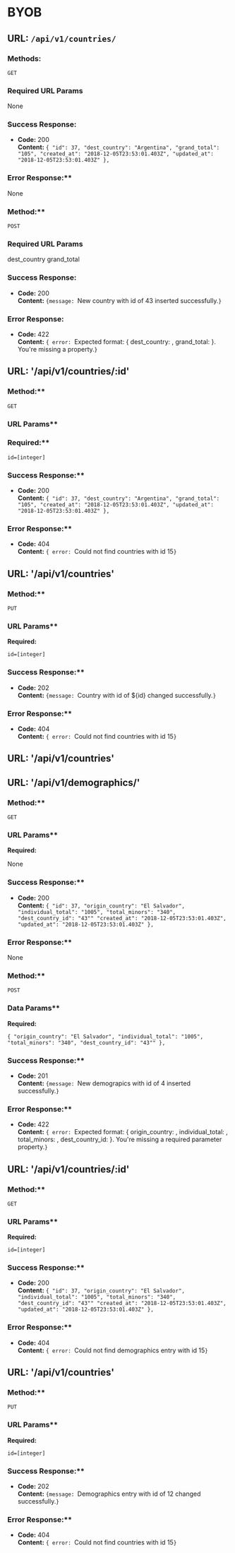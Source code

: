 # BYOB
  
## URL: `/api/v1/countries/`

### Methods:

  `GET`
  
### Required URL Params
None

### Success Response:

  * **Code:** 200 <br />
    **Content:** 
    `{
        "id": 37,
        "dest_country": "Argentina",
        "grand_total": "105",
        "created_at": "2018-12-05T23:53:01.403Z",
        "updated_at": "2018-12-05T23:53:01.403Z"
    },`
 
### Error Response:**
None

### Method:**

  `POST`
  
### Required URL Params
  dest_country
  grand_total

### Success Response:

  * **Code:** 200 <br />
    **Content:** 
    `{message: `New country with id of 43 inserted successfully.`}`
 
### Error Response:

  * **Code:** 422 <br />
    **Content:** `{ error: `Expected format: { dest_country: <String>, grand_total: <Number> }. You're missing a property.`}`


## URL: '/api/v1/countries/:id'

### Method:**

  `GET`
  
### URL Params**

### Required:**
 
  `id=[integer]`

### Success Response:**

  * **Code:** 200 <br />
    **Content:** 
    `{
        "id": 37,
        "dest_country": "Argentina",
        "grand_total": "105",
        "created_at": "2018-12-05T23:53:01.403Z",
        "updated_at": "2018-12-05T23:53:01.403Z"
    },`
 
### Error Response:**

  * **Code:** 404 <br />
    **Content:** `{ error: `Could not find countries with id 15`}`

## URL: '/api/v1/countries'

### Method:**

  `PUT`
  
### URL Params**

   **Required:**
 
  `id=[integer]`


### Success Response:**

  * **Code:** 202 <br />
    **Content:** 
    `{message: `Country with id of ${id} changed successfully.`}`
 
### Error Response:**

  * **Code:** 404 <br />
    **Content:** `{ error: `Could not find countries with id 15`}`

## URL: '/api/v1/countries'


## URL: '/api/v1/demographics/'

### Method:**

  `GET`
  
### URL Params**

   **Required:**
 
  None

### Success Response:**

  * **Code:** 200 <br />
    **Content:** 
    `{
        "id": 37,
        "origin_country": "El Salvador",
        "individual_total": "1005",
        "total_minors": "340",
        "dest_country_id": "43""
        "created_at": "2018-12-05T23:53:01.403Z",
        "updated_at": "2018-12-05T23:53:01.403Z"
    },`
 
### Error Response:**

  None

### Method:**

  `POST`
  
### Data Params**

   **Required:**
 
  `{
      "origin_country": "El Salvador",
      "individual_total": "1005",
      "total_minors": "340",
      "dest_country_id": "43""
  },`


### Success Response:**

  * **Code:** 201 <br />
    **Content:** 
    `{message: `New demograpics with id of 4 inserted successfully.`}`
 
### Error Response:**

  * **Code:** 422 <br />
    **Content:** `{ error: `Expected format: { origin_country: <String>, individual_total: <String>, total_minors: <String>, dest_country_id: <String> }. You're missing a required parameter property.`}`


## URL: '/api/v1/countries/:id'

### Method:**

  `GET`
  
### URL Params**

   **Required:**
 
  `id=[integer]`


### Success Response:**

  * **Code:** 200 <br />
    **Content:** 
    `{
        "id": 37,
        "origin_country": "El Salvador",
        "individual_total": "1005",
        "total_minors": "340",
        "dest_country_id": "43""
        "created_at": "2018-12-05T23:53:01.403Z",
        "updated_at": "2018-12-05T23:53:01.403Z"
    },`
 
### Error Response:**

  * **Code:** 404 <br />
    **Content:** `{ error: `Could not find demographics entry with id 15`}`

## URL: '/api/v1/countries'

### Method:**

  `PUT`
  
### URL Params**

   **Required:**
 
  `id=[integer]`


### Success Response:**

  * **Code:** 202 <br />
    **Content:** 
    `{message: `Demographics entry with id of 12 changed successfully.`}`
 
### Error Response:**

  * **Code:** 404 <br />
    **Content:** `{ error: `Could not find countries with id 15`}`
